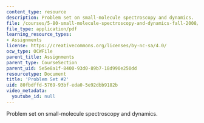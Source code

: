 ```yaml
---
content_type: resource
description: Problem set on small-molecule spectroscopy and dynamics.
file: /courses/5-80-small-molecule-spectroscopy-and-dynamics-fall-2008/80fbdffd576993bfeda05e92dbb9182b_ps2_1977.pdf
file_type: application/pdf
learning_resource_types:
- Assignments
license: https://creativecommons.org/licenses/by-nc-sa/4.0/
ocw_type: OCWFile
parent_title: Assignments
parent_type: CourseSection
parent_uid: 5e5e8a1f-8400-93d0-89b7-18d990e250dd
resourcetype: Document
title: 'Problem Set #2'
uid: 80fbdffd-5769-93bf-eda0-5e92dbb9182b
video_metadata:
  youtube_id: null
---
```

Problem set on small-molecule spectroscopy and dynamics.
